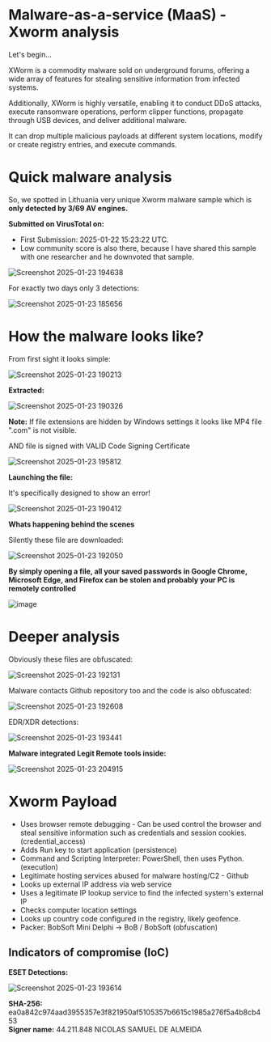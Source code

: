 # Malware-as-a-service (MaaS) - Xworm analysis

Let's begin...

XWorm is a commodity malware sold on underground forums, offering a wide array of features for stealing sensitive information from infected systems.    

Additionally, XWorm is highly versatile, enabling it to conduct DDoS attacks, execute ransomware operations, perform clipper functions, propagate through USB devices, and deliver additional malware.    

It can drop multiple malicious payloads at different system locations, modify or create registry entries, and execute commands.      

# Quick malware analysis    
So, we spotted in Lithuania very unique Xworm malware sample which is __only detected by 3/69 AV engines.__    

__Submitted on VirusTotal on:__    
- First Submission: 2025-01-22 15:23:22 UTC.    
- Low community score is also there, because I have shared this sample with one researcher and he downvoted that sample.
  
![Screenshot 2025-01-23 194638](https://github.com/user-attachments/assets/f46a70ab-42eb-4a68-9dde-c0ae8d3aeb57)    

For exactly two days only 3 detections:    

![Screenshot 2025-01-23 185656](https://github.com/user-attachments/assets/2b6c3b98-8bf8-43bd-b0bc-f9f5c964e804)

# How the malware looks like?

From first sight it looks simple:    

![Screenshot 2025-01-23 190213](https://github.com/user-attachments/assets/2b28ad1c-250a-40b2-92aa-ee4f5d62ea1a)    

__Extracted:__     

![Screenshot 2025-01-23 190326](https://github.com/user-attachments/assets/7faca27a-5771-478e-8e6c-a3e8be790dd6)    

__Note:__ If file extensions are hidden by Windows settings it looks like MP4 file ".com" is not visible.

AND file is signed with VALID Code Signing Certificate    

![Screenshot 2025-01-23 195812](https://github.com/user-attachments/assets/7ce07072-f318-41b0-9a75-27869552c0a2)    


__Launching the file:__    

It's specifically designed to show an error!

![Screenshot 2025-01-23 190412](https://github.com/user-attachments/assets/1d2c0631-1a88-4beb-80ea-3f1513d5ae0c)    

__Whats happening behind the scenes__    

Silently these file are downloaded:    

![Screenshot 2025-01-23 192050](https://github.com/user-attachments/assets/807146fb-7773-4e54-9b60-e3cbc081ced7)

__By simply opening a file, all your saved passwords in Google Chrome, Microsoft Edge, and Firefox can be stolen and probably your PC is remotely controlled__   

![image](https://github.com/user-attachments/assets/7798bcc1-f02d-4d67-a735-726aba432b56)


# Deeper analysis    

Obviously these files are obfuscated:    

![Screenshot 2025-01-23 192131](https://github.com/user-attachments/assets/0f0cfa5c-0ffb-4801-8033-ada5782f7fd5)    

Malware contacts Github repository too and the code is also obfuscated:    

![Screenshot 2025-01-23 192608](https://github.com/user-attachments/assets/ffb24a20-d733-4a6b-9a89-0e50203a5e32)    

EDR/XDR detections:    

![Screenshot 2025-01-23 193441](https://github.com/user-attachments/assets/9501b340-6498-4339-bf18-400b852cac1c)    

__Malware integrated Legit Remote tools inside:__    

![Screenshot 2025-01-23 204915](https://github.com/user-attachments/assets/4a7a04e1-648c-4c22-83dc-41c1e575e23a)    

# Xworm Payload
 
- Uses browser remote debugging - Can be used control the browser and steal sensitive information such as credentials and session cookies. (credential_access)      
- Adds Run key to start application (persistence)    
- Command and Scripting Interpreter: PowerShell, then uses Python. (execution)    
- Legitimate hosting services abused for malware hosting/C2 - Github    
- Looks up external IP address via web service    
- Uses a legitimate IP lookup service to find the infected system's external IP    
- Checks computer location settings    
- Looks up country code configured in the registry, likely geofence.    
- Packer: BobSoft Mini Delphi -> BoB / BobSoft (obfuscation)

## Indicators of compromise (IoC)    
__ESET Detections:__    

![Screenshot 2025-01-23 193614](https://github.com/user-attachments/assets/910aac08-2c18-4a19-b240-a15654d556cb)      

__SHA-256:__ ea0a842c974aad3955357e3f821950af5105357b6615c1985a276f5a4b8cb453    
__Signer name:__ 44.211.848 NICOLAS SAMUEL DE ALMEIDA    



